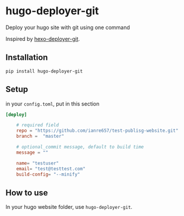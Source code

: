 # hugo-deployer-git

Deploy your hugo site with git using one command

Inspired by [hexo-deployer-git](https://github.com/hexojs/hexo-deployer-git).

## Installation

`pip install hugo-deployer-git`

## Setup

in your `config.toml`, put in this section

```toml
[deploy]

    # required field
    repo = "https://github.com/ianre657/test-publisg-website.git"
    branch =  "master"

    # optional_commit message, default to build time
    message = ""

    name= "testuser"
    email= "test@testtest.com"
    build-config= "--minify"
```

## How to use

In your hugo website folder, use `hugo-deployer-git`.